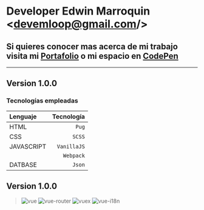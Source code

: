 # Developer Edwin Marroquin <DevEM> <devemloop@gmail.com\/>

## Si quieres conocer mas acerca de mi trabajo visita mi [Portafolio](https://devemloop.github.io) o mi espacio en [CodePen](https://codepen.io/DevEM/pens/public)

---

## Version 1.0.0

### Tecnologías empleadas
| Lenguaje | Tecnología |
|:---|---:|
|HTML|`Pug`|
|CSS|`SCSS`|
|JAVASCRIPT|`VanillaJS`|
||`Webpack`|
|DATBASE|`Json`|

## Version 1.0.0
>![vue](https://img.shields.io/badge/dynamic/json?color=green&label=vuejs&query=version&url=https%3A%2F%2Fraw.githubusercontent.com%2Fvuejs%2Fvue%2Fdev%2Fpackage.json)
>![vue-router](https://img.shields.io/badge/dynamic/json?color=red&label=vue-router&query=version&url=https%3A%2F%2Fraw.githubusercontent.com%2Fvuejs%2Fvue-router%2Fdev%2Fpackage.json)
>![vuex](https://img.shields.io/badge/dynamic/json?color=blue&label=vuex&query=version&url=https%3A%2F%2Fraw.githubusercontent.com%2Fvuejs%2Fvuex%2Fdev%2Fpackage.json)
>![vue-i18n](https://img.shields.io/badge/dynamic/json?color=teal&label=vue-i18n&query=version&url=https%3A%2F%2Fraw.githubusercontent.com%2Fkazupon%2Fvue-i18n%2Fv8.x%2Fpackage.json)

